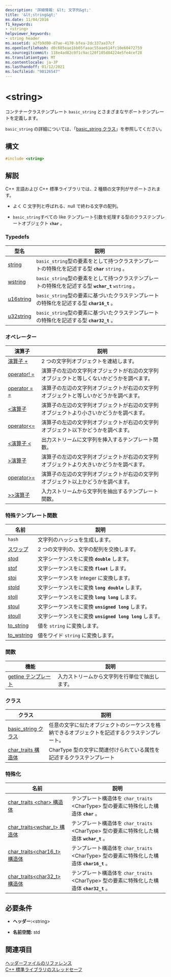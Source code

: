 ```yaml
---
description: '詳細情報: &lt; 文字列&gt;'
title: '&lt;string&gt;'
ms.date: 11/04/2016
f1_keywords:
- <string>
helpviewer_keywords:
- string header
ms.assetid: a2fb9d00-d7ae-4170-bfea-2dc337aa37cf
ms.openlocfilehash: d0c685eae1bb05faaac55aae614fc10e60472759
ms.sourcegitcommit: 118e4ad82c0f1c9ac120f105d84224e5fe4cef28
ms.translationtype: MT
ms.contentlocale: ja-JP
ms.lasthandoff: 01/12/2021
ms.locfileid: "98126547"
---
```

# <a name="ltstringgt"></a>&lt;string&gt;

コンテナークラステンプレート `basic_string` とさまざまなサポートテンプレートを定義します。

`basic_string` の詳細については、「[basic_string クラス](../standard-library/basic-string-class.md)」を参照してください。

## <a name="syntax"></a>構文

```cpp
#include <string>
```

## <a name="remarks"></a>解説

C++ 言語および C++ 標準ライブラリでは、2 種類の文字列がサポートされます。

- よく C 文字列と呼ばれる、null で終わる文字の配列。

- `basic_string`すべての like テンプレート引数を処理する型のクラステンプレートオブジェクト **`char`** 。

### <a name="typedefs"></a>Typedefs

|型名|説明|
|-|-|
|[string](../standard-library/string-typedefs.md#string)|`basic_string`型の要素をとして持つクラステンプレートの特殊化を記述する型 **`char`** `string` 。|
|[wstring](../standard-library/string-typedefs.md#wstring)|`basic_string`型の要素をとして持つクラステンプレートの特殊化を記述する型 **`wchar_t`** `wstring` 。|
|[u16string](../standard-library/string-typedefs.md#u16string)|`basic_string`型の要素に基づいたクラステンプレートの特殊化を記述する型 **`char16_t`** 。|
|[u32string](../standard-library/string-typedefs.md#u32string)|`basic_string`型の要素に基づいたクラステンプレートの特殊化を記述する型 **`char32_t`** 。|

### <a name="operators"></a>オペレーター

|演算子|説明|
|-|-|
|[演算子 +](../standard-library/string-operators.md#op_add)|2 つの文字列オブジェクトを連結します。|
|[operator! =](../standard-library/string-operators.md#op_neq)|演算子の左辺の文字列オブジェクトが右辺の文字列オブジェクトと等しくないかどうかを調べます。|
|[operator = =](../standard-library/string-operators.md#op_eq_eq)|演算子の左辺の文字列オブジェクトが右辺の文字列オブジェクトと等しいかどうかを調べます。|
|[<演算子 ](../standard-library/string-operators.md#op_lt)|演算子の左辺の文字列オブジェクトが右辺の文字列オブジェクトより小さいかどうかを調べます。|
|[operator<=](../standard-library/string-operators.md#op_lt_eq)|演算子の左辺の文字列オブジェクトが右辺の文字列オブジェクト以下かどうかを調べます。|
|[<演算子 \<](../standard-library/string-operators.md#op_lt_lt)|出力ストリームに文字列を挿入するテンプレート関数。|
|[>演算子 ](../standard-library/string-operators.md#op_gt)|演算子の左辺の文字列オブジェクトが右辺の文字列オブジェクトより大きいかどうかを調べます。|
|[operator>=](../standard-library/string-operators.md#op_gt_eq)|演算子の左辺の文字列オブジェクトが右辺の文字列オブジェクト以上かどうかを調べます。|
|[>>演算子 ](../standard-library/string-operators.md#op_gt_gt)|入力ストリームから文字列を抽出するテンプレート関数。|

### <a name="specialized-template-functions"></a>特殊テンプレート関数

|名前|説明|
|-|-|
|`hash`|文字列のハッシュを生成します。|
|[スワップ](../standard-library/string-functions.md#swap)|2 つの文字列の、文字の配列を交換します。|
|[stod](../standard-library/string-functions.md#stod)|文字シーケンスをに変換 **`double`** します。|
|[stof](../standard-library/string-functions.md#stof)|文字シーケンスをに変換 **`float`** します。|
|[stoi](../standard-library/string-functions.md#stoi)|文字シーケンスを integer に変換します。|
|[stold](../standard-library/string-functions.md#stold)|文字シーケンスをに変換 **`long double`** します。|
|[stoll](../standard-library/string-functions.md#stoll)|文字シーケンスをに変換 **`long long`** します。|
|[stoul](../standard-library/string-functions.md#stoul)|文字シーケンスをに変換 **`unsigned long`** します。|
|[stoull](../standard-library/string-functions.md#stoull)|文字シーケンスをに変換 **`unsigned long long`** します。|
|[to_string](../standard-library/string-functions.md#to_string)|値を `string` に変換します。|
|[to_wstring](../standard-library/string-functions.md#to_wstring)|値をワイド `string` に変換します。|

### <a name="functions"></a>関数

|機能|説明|
|-|-|
|[getline テンプレート](../standard-library/string-functions.md#getline)|入力ストリームから文字列を行単位で抽出します。|

### <a name="classes"></a>クラス

|クラス|説明|
|-|-|
|[basic_string クラス](../standard-library/basic-string-class.md)|任意の文字に似たオブジェクトのシーケンスを格納できるオブジェクトを記述するクラステンプレート。|
|[char_traits 構造体](../standard-library/char-traits-struct.md)|CharType 型の文字に関連付けられている属性を記述するクラステンプレート|

### <a name="specializations"></a>特殊化

|名前|説明|
|-|-|
|[char_traits \<char> 構造体](../standard-library/char-traits-char-struct.md)|テンプレート構造体を `char_traits` \<CharType> 型の要素に特殊化した構造体 **`char`** 。|
|[char_traits<wchar_t> 構造体](../standard-library/char-traits-wchar-t-struct.md)|テンプレート構造体を `char_traits` \<CharType> 型の要素に特殊化した構造体 **`wchar_t`** 。|
|[char_traits<char16_t> 構造体](../standard-library/char-traits-char16-t-struct.md)|テンプレート構造体を `char_traits` \<CharType> 型の要素に特殊化した構造体 **`char16_t`** 。|
|[char_traits<char32_t> 構造体](../standard-library/char-traits-char32-t-struct.md)|テンプレート構造体を `char_traits` \<CharType> 型の要素に特殊化した構造体 **`char32_t`** 。|

## <a name="requirements"></a>必要条件

- **ヘッダー:**\<string>

- **名前空間:** std

## <a name="see-also"></a>関連項目

[ヘッダーファイルのリファレンス](../standard-library/cpp-standard-library-header-files.md)\
[C++ 標準ライブラリのスレッドセーフ](../standard-library/thread-safety-in-the-cpp-standard-library.md)
